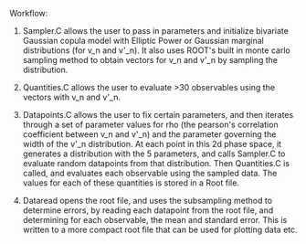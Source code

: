 Workflow: 

1. Sampler.C allows the user to pass in parameters and initialize bivariate Gaussian copula model with Elliptic Power or Gaussian marginal distributions (for v_n and v'_n). It also uses ROOT's built in monte carlo sampling method to obtain vectors for v_n and v'_n by sampling the distribution. 
 
2. Quantities.C allows the user to evaluate >30 observables using the vectors with v_n and v'_n.

3. Datapoints.C allows the user to fix certain parameters, and then iterates through a set of parameter values for rho (the pearson's correlation coefficient between v_n and v'_n) and the parameter governing the width of the v'_n distribution. At each point in this 2d phase space, it generates a distribution with the 5 parameters, and calls Sampler.C to evaluate random datapoints from that distribution. Then Quantities.C is called, and evaluates each observable using the sampled data. The values for each of these quantities is stored in a Root file.

4. Dataread opens the root file, and uses the subsampling method to determine errors, by reading each datapoint from the root file, and determining for each observable, the mean and standard error. This is written to a more compact root file that can be used for plotting data etc. 

